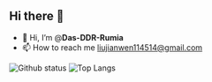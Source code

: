 ## Hi there 👋

- 👋 Hi, I’m @**Das-DDR-Rumia**
- 📫 How to reach me liujianwen114514@gmail.com
  

![Github status](https://github-readme-stats-git-masterrstaa-rickstaa.vercel.app/api?username=Das-DDR-Rumia&show_icons=true)
![Top Langs](https://github-readme-stats-git-masterrstaa-rickstaa.vercel.app/api/top-langs/?username=Das-DDR-Rumia&langs_count=8)
